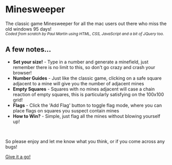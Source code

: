 <h1>Minesweeper</h1>
<p>The classic game Minesweeper for all the mac users out there who miss the old windows 95 days!
<br>
<sub><i>Coded from scratch by Paul Martin using HTML, CSS, JavaScript and a bit of JQuery too.</i></sub>
</p>
<h2>A few notes...</h2>
<ul>
<li><b>Set your size!</b> - Type in a number and generate a minefield, just remember there is no limit to this, so don't go crazy and crash your browser!</li>
<li><b>Number Guides</b> - Just like the classic game, clicking on a safe square adjacent to a mine will give you the number of adjacent mines</li>
<li><b>Empty Squares</b> - Squares with no mines adjacent will case a chain reaction of empty squares, this is particularly satisfying on the 100x100 grid!</li>
<li><b>Flags</b> - Click the 'Add Flag' button to toggle flag mode, where you can place flags on squares you suspect contain mines</li>
<li><b>How to Win?</b> - Simple, just flag all the mines without blowing yourself up!</li>
</ul>
<br>
<p>So please enjoy and let me know what you think, or if you come across any bugs!</p>
<a href="https://paulmartin91.github.io/Minesweeper/">Give it a go!</a>
